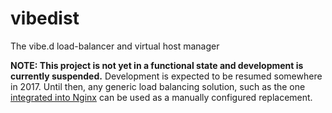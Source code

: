 vibedist
========

The vibe.d load-balancer and virtual host manager

**NOTE: This project is not yet in a functional state and development is currently suspended.** Development is expected to be resumed somewhere in 2017. Until then, any generic load balancing solution, such as the one [integrated into Nginx](http://nginx.org/en/docs/http/load_balancing.html) can be used as a manually configured replacement.
